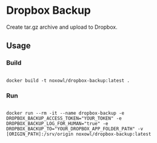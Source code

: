 # Dropbox Backup

Create tar.gz archive and upload to Dropbox.

## Usage

### Build
<code>
docker build -t noxowl/dropbox-backup:latest .
</code>

### Run
<code>
docker run --rm -it --name dropbox-backup -e DROPBOX_BACKUP_ACCESS_TOKEN="YOUR_TOKEN" -e DROPBOX_BACKUP_LOG_FOR_HUMAN="true" -e DROPBOX_BACKUP_TO="YOUR_DROPBOX_APP_FOLDER_PATH" -v [ORIGIN_PATH]:/srv/origin noxowl/dropbox-backup:latest
</code>
